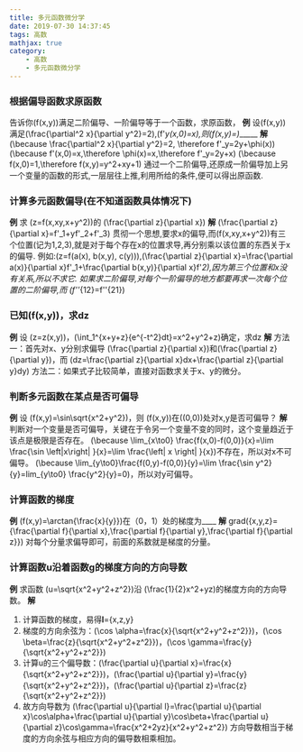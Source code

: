 ```yaml
---
title: 多元函数微分学
date: 2019-07-30 14:37:45
tags: 高数
mathjax: true
category:
    - 高数
    - 多元函数微分学
---
```

### 根据偏导函数求原函数
告诉你\(f(x,y)\)满足二阶偏导、一阶偏导等于一个函数，求原函数，
**例**
设\(f(x,y)\)满足\(\frac{\partial^2 x}{\partial y^2}=2\),\(f'_y(x,0)=x\),则\(f(x,y)=\)______
**解**
\(\because \frac{\partial^2 x}{\partial y^2}=2, \therefore f'_y=2y+\phi(x)\)
\(\because f'(x,0)=x,\therefore \phi(x)=x,\therefore f'_y=2y+x\)
\(\because f(x,0)=1,\therefore f(x,y)=y^2+xy+1\)
通过一个二阶偏导,还原成一阶偏导加上另一个变量的函数的形式,一层层往上推,利用所给的条件,便可以得出原函数. 

### 计算多元函数偏导(在不知道函数具体情况下)
**例**
求 \(z=f(x,xy,x+y^2)\)的 \(\frac{\partial z}{\partial x}\)
**解**
\(\frac{\partial z}{\partial x}=f'_1+yf'_2+f'_3\)
贯彻一个思想,要求x的偏导,而\(f(x,xy,x+y^2)\)有三个位置(记为1,2,3),就是对于每个存在x的位置求导,再分别乘以该位置的东西关于x的偏导.
例如:\(z=f(a(x), b(x,y), c(y))\),\(\frac{\partial z}{\partial x}=\frac{\partial a(x)}{\partial x}f'_1+\frac{\partial b(x,y)}{\partial x}f'_2\),因为第三个位置和x没有关系,所以不求它.
如果求二阶偏导,对每个一阶偏导的地方都要再求一次每个位置的二阶偏导,而 \(f''_{12}=f''{21}\)

### 已知\(f(x,y)\)，求dz
**例**
设 \(z=z(x,y)\)，\(\int_1^{x+y+z}{e^{-t^2}dt}=x^2+y^2+z\)确定，求dz
**解**
方法一：首先对x、y分别求偏导 \(\frac{\partial z}{\partial x}\)和\(\frac{\partial z}{\partial y}\)，而 \(dz=\frac{\partial z}{\partial x}dx+\frac{\partial z}{\partial y}dy\)
方法二：如果式子比较简单，直接对函数求关于x、y的微分。

### 判断多元函数在某点是否可偏导
**例**
设 \(f(x,y)=\sin\sqrt{x^2+y^2}\)，则 \(f(x,y)\)在\((0,0)\)处对x,y是否可偏导？
**解**
判断对一个变量是否可偏导，关键在于令另一个变量不变的同时，这个变量趋近于该点是极限是否存在。
\(\because \lim_{x\to0} \frac{f(x,0)-f(0,0)}{x}=\lim \frac{\sin \left|x\right| }{x}=\lim \frac{\left| x \right| }{x}\)不存在，所以对x不可偏导。
\(\because \lim_{y\to0}\frac{f(0,y)-f(0,0)}{y}=\lim \frac{\sin y^2}{y}=lim_{y\to0} \frac{y^2}{y}=0\)，所以对y可偏导。

### 计算函数的梯度
**例**
\(f(x,y)=\arctan{\frac{x}{y}}\)在（0，1）处的梯度为____
**解**
grad\(\{x,y,z\}=\{\frac{\partial f}{\partial x},\frac{\partial f}{\partial y},\frac{\partial f}{\partial z}\}\)
对每个分量求偏导即可，前面的系数就是梯度的分量。

### 计算函数u沿着函数g的梯度方向的方向导数
**例**
求函数 \(u=\sqrt{x^2+y^2+z^2}\)沿 \(\frac{1}{2}x^2+yz\)的梯度方向的方向导数。
**解**
1. 计算函数的梯度，易得**l**={x,z,y}
2. 梯度的方向余弦为：\(\cos \alpha=\frac{x}{\sqrt{x^2+y^2+z^2}}\)，\(\cos \beta=\frac{z}{\sqrt{x^2+y^2+z^2}}\)，\(\cos \gamma=\frac{y}{\sqrt{x^2+y^2+z^2}}\)
3. 计算u的三个偏导数：\(\frac{\partial u}{\partial x}=\frac{x}{\sqrt{x^2+y^2+z^2}}\)，\(\frac{\partial u}{\partial y}=\frac{y}{\sqrt{x^2+y^2+z^2}}\)，\(\frac{\partial u}{\partial z}=\frac{z}{\sqrt{x^2+y^2+z^2}}\)
4. 故方向导数为 \(\frac{\partial u}{\partial l}=\frac{\partial u}{\partial x}\cos\alpha+\frac{\partial u}{\partial y}\cos\beta+\frac{\partial u}{\partial z}\cos\gamma=\frac{x^2+2yz}{x^2+y^2+z^2}\)
方向导数相当于梯度的方向余弦与相应方向的偏导数相乘相加。